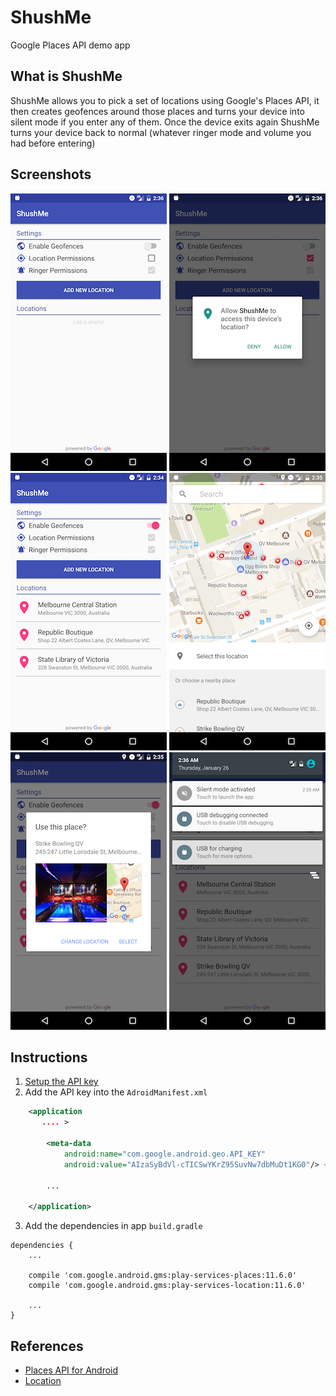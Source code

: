 # ShushMe
Google Places API demo app

## What is ShushMe

ShushMe allows you to pick a set of locations using Google's Places API, it then creates geofences around those places and turns your device into silent mode if you enter any of them. Once the device exits again ShushMe turns your device back to normal (whatever ringer mode and volume you had before entering)

## Screenshots

![Screenshot1](screenshots/screen_1.png) ![Screenshot2](screenshots/screen_2.png) ![Screenshot3](screenshots/screen_3.png)
![Screenshot4](screenshots/screen_4.png) ![Screenshot5](screenshots/screen_5.png) ![Screenshot6](screenshots/screen_6.png)


## Instructions
1. [Setup the API key](documentation\api_key_setup_instructions.md)
2. Add the API key into the `AdroidManifest.xml`
```xml
    <application
       .... >

        <meta-data
            android:name="com.google.android.geo.API_KEY"
            android:value="AIzaSyBdVl-cTICSwYKrZ95SuvNw7dbMuDt1KG0"/> <!-- Api unique key-->

        ...

    </application>
```

3. Add the dependencies in app `build.gradle`

```
dependencies {
    ...

    compile 'com.google.android.gms:play-services-places:11.6.0'
    compile 'com.google.android.gms:play-services-location:11.6.0'

    ...
}
```


## References

* [Places API for Android](https://developers.google.com/places/android-api/)
* [Location](https://developer.android.com/reference/android/location/Location.html)